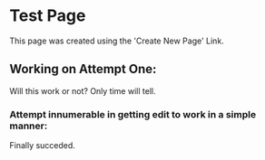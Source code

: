 # Test Page
This page was created using the 'Create New Page' Link.

## Working on Attempt One:
Will this work or not? Only time will tell.

### Attempt innumerable in getting edit to work in a simple manner:
Finally succeded.